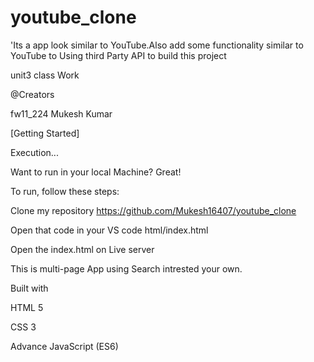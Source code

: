 # youtube_clone
'Its a app look similar to YouTube.Also add some functionality similar to YouTube to Using third Party API to build this project 

unit3 class Work

@Creators

fw11_224 Mukesh Kumar

[Getting Started]

Execution...

Want to run in your local Machine? Great!

To run, follow these steps:

Clone my repository https://github.com/Mukesh16407/youtube_clone

Open that code in your VS code html/index.html

Open the index.html on Live server

This is multi-page App using Search intrested your own.

Built with

HTML 5

CSS 3

Advance JavaScript (ES6)
